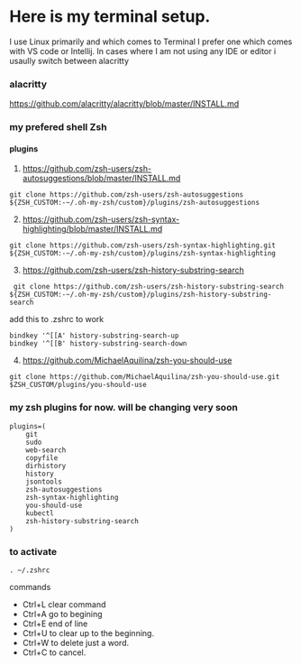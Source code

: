 # Here is my terminal setup. 
I use Linux primarily and which comes to Terminal I prefer one which comes with VS code or Intellij. In cases where I am not using any IDE or editor 
i usaully switch between alacritty 

### alacritty
<https://github.com/alacritty/alacritty/blob/master/INSTALL.md>


### my prefered shell Zsh 

#### plugins 

1. <https://github.com/zsh-users/zsh-autosuggestions/blob/master/INSTALL.md>
```
git clone https://github.com/zsh-users/zsh-autosuggestions ${ZSH_CUSTOM:-~/.oh-my-zsh/custom}/plugins/zsh-autosuggestions
```

2. <https://github.com/zsh-users/zsh-syntax-highlighting/blob/master/INSTALL.md>
```
git clone https://github.com/zsh-users/zsh-syntax-highlighting.git ${ZSH_CUSTOM:-~/.oh-my-zsh/custom}/plugins/zsh-syntax-highlighting
```

3. <https://github.com/zsh-users/zsh-history-substring-search>
```
 git clone https://github.com/zsh-users/zsh-history-substring-search ${ZSH_CUSTOM:-~/.oh-my-zsh/custom}/plugins/zsh-history-substring-search
```
add this to .zshrc to work
```
bindkey '^[[A' history-substring-search-up
bindkey '^[[B' history-substring-search-down
```

4. <https://github.com/MichaelAquilina/zsh-you-should-use>
```
git clone https://github.com/MichaelAquilina/zsh-you-should-use.git $ZSH_CUSTOM/plugins/you-should-use
```


### my zsh plugins for now. will be changing very soon

```
plugins=(
    git
    sudo
    web-search
    copyfile
    dirhistory
    history
    jsontools
    zsh-autosuggestions
    zsh-syntax-highlighting
    you-should-use
    kubectl
    zsh-history-substring-search
)
```

### to activate 

```
. ~/.zshrc
```


commands

- Ctrl+L clear command 
- Ctrl+A go to begining
- Ctrl+E end of line
- Ctrl+U to clear up to the beginning.
- Ctrl+W to delete just a word.
- Ctrl+C to cancel.
